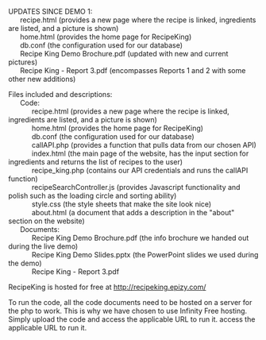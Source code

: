 UPDATES SINCE DEMO 1:  
		&nbsp;&nbsp;&nbsp;&nbsp;&nbsp;&nbsp;recipe.html (provides a new page where the recipe is linked, ingredients are listed, and a picture is shown)  
		&nbsp;&nbsp;&nbsp;&nbsp;&nbsp;&nbsp;home.html (provides the home page for RecipeKing)  
		&nbsp;&nbsp;&nbsp;&nbsp;&nbsp;&nbsp;db.conf (the configuration used for our database)  
		&nbsp;&nbsp;&nbsp;&nbsp;&nbsp;&nbsp;Recipe King Demo Brochure.pdf (updated with new and current pictures)  
		&nbsp;&nbsp;&nbsp;&nbsp;&nbsp;&nbsp;Recipe King - Report 3.pdf (encompasses Reports 1 and 2 with some other new additions)

Files included and descriptions:  
	&nbsp;&nbsp;&nbsp;&nbsp;&nbsp;&nbsp;Code:  
		&nbsp;&nbsp;&nbsp;&nbsp;&nbsp;&nbsp;&nbsp;&nbsp;&nbsp;&nbsp;&nbsp;&nbsp;recipe.html (provides a new page where the recipe is linked, ingredients are listed, and a picture is shown)  
		&nbsp;&nbsp;&nbsp;&nbsp;&nbsp;&nbsp;&nbsp;&nbsp;&nbsp;&nbsp;&nbsp;&nbsp;home.html (provides the home page for RecipeKing)  
		&nbsp;&nbsp;&nbsp;&nbsp;&nbsp;&nbsp;&nbsp;&nbsp;&nbsp;&nbsp;&nbsp;&nbsp;db.conf (the configuration used for our database)  
		&nbsp;&nbsp;&nbsp;&nbsp;&nbsp;&nbsp;&nbsp;&nbsp;&nbsp;&nbsp;&nbsp;&nbsp;callAPI.php (provides a function that pulls data from our chosen API)  
		&nbsp;&nbsp;&nbsp;&nbsp;&nbsp;&nbsp;&nbsp;&nbsp;&nbsp;&nbsp;&nbsp;&nbsp;index.html (the main page of the website, has the input section for ingredients and returns the list of recipes to the user)  
		&nbsp;&nbsp;&nbsp;&nbsp;&nbsp;&nbsp;&nbsp;&nbsp;&nbsp;&nbsp;&nbsp;&nbsp;recipe_king.php (contains our API credentials and runs the callAPI function)  
		&nbsp;&nbsp;&nbsp;&nbsp;&nbsp;&nbsp;&nbsp;&nbsp;&nbsp;&nbsp;&nbsp;&nbsp;recipeSearchController.js (provides Javascript functionality and polish such as the loading circle and sorting ability)  
		&nbsp;&nbsp;&nbsp;&nbsp;&nbsp;&nbsp;&nbsp;&nbsp;&nbsp;&nbsp;&nbsp;&nbsp;style.css (the style sheets that make the site look nice)  
		&nbsp;&nbsp;&nbsp;&nbsp;&nbsp;&nbsp;&nbsp;&nbsp;&nbsp;&nbsp;&nbsp;&nbsp;about.html (a document that adds a description in the "about" section on the website)  
	&nbsp;&nbsp;&nbsp;&nbsp;&nbsp;&nbsp;Documents:  
		&nbsp;&nbsp;&nbsp;&nbsp;&nbsp;&nbsp;&nbsp;&nbsp;&nbsp;&nbsp;&nbsp;&nbsp;Recipe King Demo Brochure.pdf (the info brochure we handed out during the live demo)  
		&nbsp;&nbsp;&nbsp;&nbsp;&nbsp;&nbsp;&nbsp;&nbsp;&nbsp;&nbsp;&nbsp;&nbsp;Recipe King Demo Slides.pptx (the PowerPoint slides we used during the demo)  
		&nbsp;&nbsp;&nbsp;&nbsp;&nbsp;&nbsp;&nbsp;&nbsp;&nbsp;&nbsp;&nbsp;&nbsp;Recipe King - Report 3.pdf

RecipeKing is hosted for free at http://recipeking.epizy.com/  

To run the code, all the code documents need to be hosted on a server for the php to work. This is why we have chosen to use Infinity Free hosting. Simply upload the code and access the applicable URL to run it.   access the applicable URL to run it.
		
